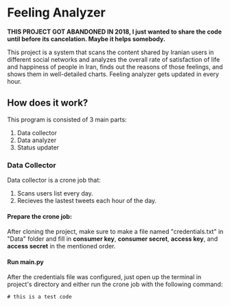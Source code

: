 # Feeling Analyzer

**THIS PROJECT GOT ABANDONED IN 2018, I just wanted to share the code until before its cancelation. Maybe it helps somebody.**



This project is a system that scans the content shared by Iranian users in different social networks and analyzes the overall rate of satisfaction of life and happiness of people in Iran, finds out the reasons of those feelings, and shows them in well-detailed charts. Feeling analyzer gets updated in every hour.

## How does it work?
This program is consisted of 3 main parts:
1) Data collector
2) Data analyzer
3) Status updater

### Data Collector
Data collector is a crone job that:
1) Scans users list every day.
2) Recieves the lastest tweets each hour of the day.

#### Prepare the crone job:
After cloning the project, make sure to make a file named "credentials.txt" in "Data" folder and fill in **consumer key**, **consumer secret**, **access key**, and **access secret** in the mentioned order.
#### Run main.py
After the credentials file was configured, just open up the terminal in project's directory and either run the crone job with the following command:
```
# this is a test code
```
